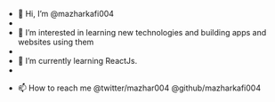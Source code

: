 - 👋 Hi, I’m @mazharkafi004
- 
- 👀 I’m interested in learning new technologies and building apps and websites using them
- 
- 🌱 I’m currently learning ReactJs.
- 
<!-- - 💞️ I’m looking to collaborate on ... -->
- 📫 How to reach me  @twitter/mazhar004 @github/mazharkafi004

<!---
mazharkafi004/mazharkafi004 is a ✨ special ✨ repository because its `README.md` (this file) appears on your GitHub profile.
You can click the Preview link to take a look at your changes.
--->
